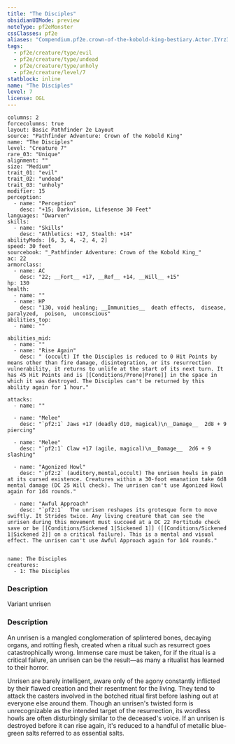 ```yaml
---
title: "The Disciples"
obsidianUIMode: preview
noteType: pf2eMonster
cssClasses: pf2e
aliases: "Compendium.pf2e.crown-of-the-kobold-king-bestiary.Actor.IYrz3P4rsRr0TnmK" 
tags:
  - pf2e/creature/type/evil
  - pf2e/creature/type/undead
  - pf2e/creature/type/unholy
  - pf2e/creature/level/7
statblock: inline
name: "The Disciples"
level: 7
license: OGL
---
```


```statblock
columns: 2
forcecolumns: true
layout: Basic Pathfinder 2e Layout
source: "Pathfinder Adventure: Crown of the Kobold King"
name: "The Disciples"
level: "Creature 7"
rare_03: "Unique"
alignment: ""
size: "Medium"
trait_01: "evil"
trait_02: "undead"
trait_03: "unholy"
modifier: 15
perception:
  - name: "Perception"
    desc: "+15; Darkvision, Lifesense 30 Feet"
languages: "Dwarven"
skills:
  - name: "Skills"
    desc: "Athletics: +17, Stealth: +14"
abilityMods: [6, 3, 4, -2, 4, 2]
speed: 30 feet
sourcebook: "_Pathfinder Adventure: Crown of the Kobold King_"
ac: 22
armorclass:
  - name: AC
    desc: "22; __Fort__ +17, __Ref__ +14, __Will__ +15"
hp: 130
health:
  - name: ""
  - name: HP
    desc: "130, void healing; __Immunities__  death effects,  disease,  paralyzed,  poison,  unconscious"
abilities_top:
  - name: ""

abilities_mid:
  - name: ""
  - name: "Rise Again"
    desc: " (occult) If the Disciples is reduced to 0 Hit Points by means other than fire damage, disintegration, or its resurrection vulnerability, it returns to unlife at the start of its next turn. It has 45 Hit Points and is [[Conditions/Prone|Prone]] in the space in which it was destroyed. The Disciples can't be returned by this ability again for 1 hour."

attacks:
  - name: ""

  - name: "Melee"
    desc: "`pf2:1` Jaws +17 (deadly d10, magical)\n__Damage__  2d8 + 9 piercing"

  - name: "Melee"
    desc: "`pf2:1` Claw +17 (agile, magical)\n__Damage__  2d6 + 9 slashing"

  - name: "Agonized Howl"
    desc: "`pf2:2` (auditory,mental,occult) The unrisen howls in pain at its cursed existence. Creatures within a 30-foot emanation take 6d8 mental damage (DC 25 Will check). The unrisen can't use Agonized Howl again for 1d4 rounds."

  - name: "Awful Approach"
    desc: "`pf2:1`  The unrisen reshapes its grotesque form to move swiftly. It Strides twice. Any living creature that can see the unrisen during this movement must succeed at a DC 22 Fortitude check save or be [[Conditions/Sickened 1|Sickened 1]] ([[Conditions/Sickened 1|Sickened 2]] on a critical failure). This is a mental and visual effect. The unrisen can't use Awful Approach again for 1d4 rounds."
 
```

```encounter-table
name: The Disciples
creatures:
  - 1: The Disciples
```
### Description
Variant unrisen

### Description
An unrisen is a mangled conglomeration of splintered bones, decaying organs, and rotting flesh, created when a ritual such as resurrect goes catastrophically wrong. Immense care must be taken, for if the ritual is a critical failure, an unrisen can be the result—as many a ritualist has learned to their horror.

Unrisen are barely intelligent, aware only of the agony constantly inflicted by their flawed creation and their resentment for the living. They tend to attack the casters involved in the botched ritual first before lashing out at everyone else around them. Though an unrisen's twisted form is unrecognizable as the intended target of the resurrection, its wordless howls are often disturbingly similar to the deceased's voice. If an unrisen is destroyed before it can rise again, it's reduced to a handful of metallic blue-green salts referred to as essential salts.
